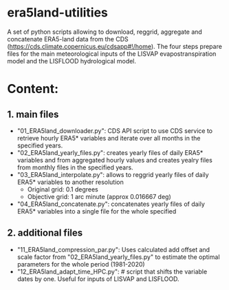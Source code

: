 # era5land-utilities
A set of python scripts allowing to download, reggrid, aggregate and concatenate ERA5-land data from the CDS (https://cds.climate.copernicus.eu/cdsapp#!/home).
The four steps prepare files for the main meteorological inputs of the LISVAP evapostranspiration model and the LISFLOOD hydrological model.


# Content:

## 1. main files

* "01_ERA5land_downloader.py": CDS API script to use CDS service to retrieve hourly ERA5* variables and iterate over all months in the specified years. 
* "02_ERA5land_yearly_files.py": creates yearly files of daily ERA5* variables and from aggregated hourly values and creates yealry files from monthly files in the specified years.
* "03_ERA5land_interpolate.py": allows to reggrid yearly files of daily ERA5* variables to another resolution
    * Original grid: 0.1 degrees
    * Objective grid: 1 arc minute (approx 0.016667 deg)
* "04_ERA5land_concatenate.py": concatenates yearly files of daily ERA5* variables into a single file for the whole specified
 
## 2. additional files

* "11_ERA5land_compression_par.py": Uses calculated add offset and scale factor from "02_ERA5land_yearly_files.py" to estimate the optimal parameters for the whole period (1981-2020)
* "12_ERA5land_adapt_time_HPC.py": # script that shifts the variable dates by one. Useful for inputs of LISVAP and LISFLOOD.
